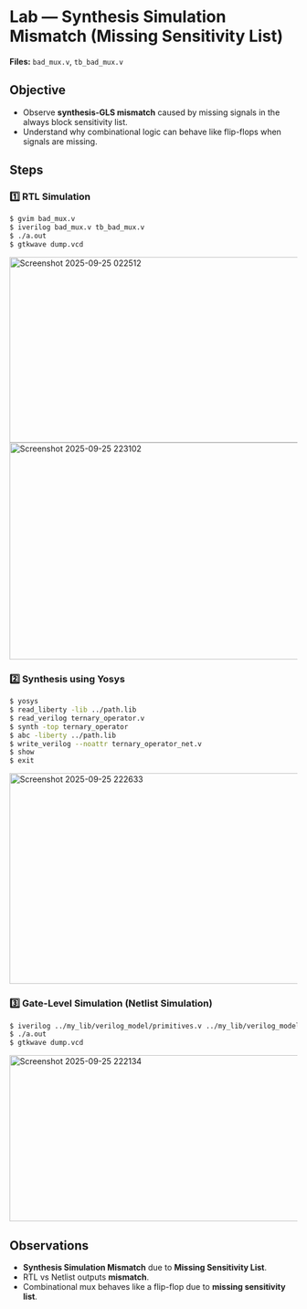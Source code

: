 # Lab — Synthesis Simulation Mismatch (Missing Sensitivity List)  
**Files:** `bad_mux.v`, `tb_bad_mux.v`

## Objective
- Observe **synthesis-GLS mismatch** caused by missing signals in the always block sensitivity list.  
- Understand why combinational logic can behave like flip-flops when signals are missing.

## Steps

### 1️⃣ RTL Simulation
```bash
$ gvim bad_mux.v
$ iverilog bad_mux.v tb_bad_mux.v
$ ./a.out
$ gtkwave dump.vcd
````
<img width="586" height="325" alt="Screenshot 2025-09-25 022512" src="https://github.com/user-attachments/assets/5374ee35-0e38-4d56-b7d5-1fcd20c5e176" />
<img width="1002" height="380" alt="Screenshot 2025-09-25 223102" src="https://github.com/user-attachments/assets/4eaf33cc-b3b5-4566-bffb-df7b8f96d467" />


### 2️⃣ Synthesis using Yosys

```bash
$ yosys
$ read_liberty -lib ../path.lib
$ read_verilog ternary_operator.v
$ synth -top ternary_operator
$ abc -liberty ../path.lib
$ write_verilog --noattr ternary_operator_net.v
$ show
$ exit
```

<img width="615" height="369" alt="Screenshot 2025-09-25 222633" src="https://github.com/user-attachments/assets/7572e51c-5a2e-4efc-84b2-7e3a2c54e3fb" />


### 3️⃣ Gate-Level Simulation (Netlist Simulation)

```bash
$ iverilog ../my_lib/verilog_model/primitives.v ../my_lib/verilog_model/sky130_fd_sc_hd.v bad_mux_net.v tb_bad_mux.v
$ ./a.out
$ gtkwave dump.vcd
```
<img width="999" height="291" alt="Screenshot 2025-09-25 222134" src="https://github.com/user-attachments/assets/4e99c2aa-5686-4367-b0a1-6b1eb55ff9a6" />


## Observations

* **Synthesis Simulation Mismatch** due to **Missing Sensitivity List**.
* RTL vs Netlist outputs **mismatch**.
* Combinational mux behaves like a flip-flop due to **missing sensitivity list**.

